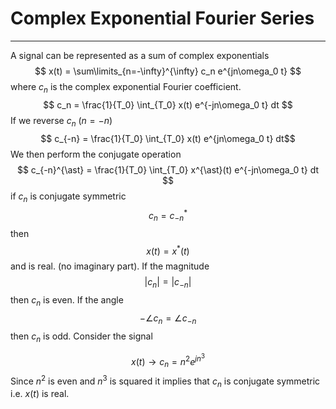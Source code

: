 # Complex Exponential Fourier Series
---
A signal can be represented as a sum of complex exponentials
$$ x(t) = \sum\limits_{n=-\infty}^{\infty} c_n e^{jn\omega_0 t} $$
where $c_n$ is the complex exponential Fourier coefficient.
$$ c_n = \frac{1}{T_0} \int_{T_0} x(t) e^{-jn\omega_0 t} dt $$
If we reverse $c_n$ ($n = -n$)
$$ c_{-n} = \frac{1}{T_0} \int_{T_0} x(t) e^{jn\omega_0 t} dt$$
We then perform the conjugate operation
$$ c_{-n}^{\ast} = \frac{1}{T_0} \int_{T_0} x^{\ast}(t) e^{-jn\omega_0 t} dt $$
if $c_n$ is conjugate symmetric
$$ c_n = c_{-n}^\ast $$
then
$$ x(t) = x^{\ast}(t)$$
and is real. (no imaginary part). If the magnitude
$$ |c_n| = |c_{-n}| $$
then $c_n$ is even. If the angle
$$ -\angle c_n = \angle c_{-n} $$
then $c_n$ is odd. Consider the signal

$$ x(t) \rightarrow c_n = n^{2}e^{jn^3} $$
Since $n^2$ is even and $n^3$ is squared it implies that $c_n$ is conjugate symmetric i.e. $x(t)$ is real.